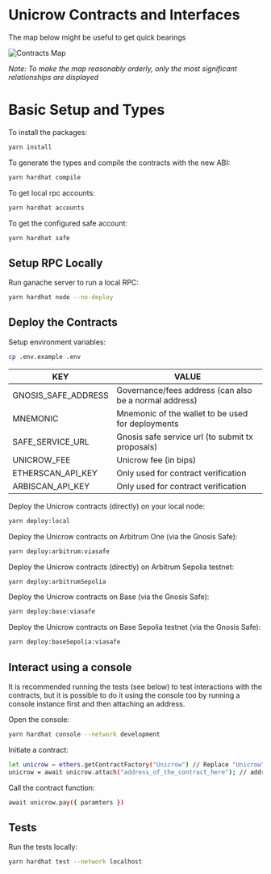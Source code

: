 # Unicrow Contracts and Interfaces

The map below might be useful to get quick bearings

![Contracts Map](./contracts-map.png)

_Note: To make the map reasonably orderly, only the most significant relationships are displayed_

# Basic Setup and Types

To install the packages:

```bash
yarn install
```

To generate the types and compile the contracts with the new ABI:

```bash
yarn hardhat compile
```

To get local rpc accounts:

```bash
yarn hardhat accounts
```

To get the configured safe account:

```bash
yarn hardhat safe
```

## Setup RPC Locally

Run ganache server to run a local RPC:

```bash
yarn hardhat node --no-deploy
```

## Deploy the Contracts

Setup environment variables:
```bash
cp .env.example .env
```

| KEY                 | VALUE                                                   |
|---------------------|---------------------------------------------------------|
| GNOSIS_SAFE_ADDRESS | Governance/fees address (can also be a normal address)  |
| MNEMONIC            | Mnemonic of the wallet to be used for deployments       |
| SAFE_SERVICE_URL    | Gnosis safe service url (to submit tx proposals)        |
| UNICROW_FEE         | Unicrow fee (in bips)                                   |
| ETHERSCAN_API_KEY   | Only used for contract verification                     |
| ARBISCAN_API_KEY    | Only used for contract verification                     |

Deploy the Unicrow contracts (directly) on your local node:

```bash
yarn deploy:local
```

Deploy the Unicrow contracts on Arbitrum One (via the Gnosis Safe):

```bash
yarn deploy:arbitrum:viasafe
```

Deploy the Unicrow contracts (directly) on Arbitrum Sepolia testnet:

```bash
yarn deploy:arbitrumSepolia
```

Deploy the Unicrow contracts on Base (via the Gnosis Safe):

```bash
yarn deploy:base:viasafe
```

Deploy the Unicrow contracts on Base Sepolia testnet (via the Gnosis Safe):

```bash
yarn deploy:baseSepolia:viasafe
```

## Interact using a console

It is recommended running the tests (see below) to test interactions with the contracts, but it is possible to do it using the console too by running a console instance first and then attaching an address.

Open the console:

```bash
yarn hardhat console --network development
```

Initiate a contract:

```bash
let unicrow = ethers.getContractFactory("Unicrow") // Replace "Unicrow" for a name of any other contract
unicrow = await unicrow.attach("address_of_the_contract_here"); // address you got during the deployment
```

Call the contract function:

```bash
await unicrow.pay({ paramters }) 
```

## Tests

Run the tests locally:

```bash
yarn hardhat test --network localhost
```
